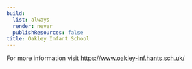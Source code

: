 ```yaml
---
build:
  list: always
  render: never
  publishResources: false
title: Oakley Infant School
---
```

For more information visit https://www.oakley-inf.hants.sch.uk/